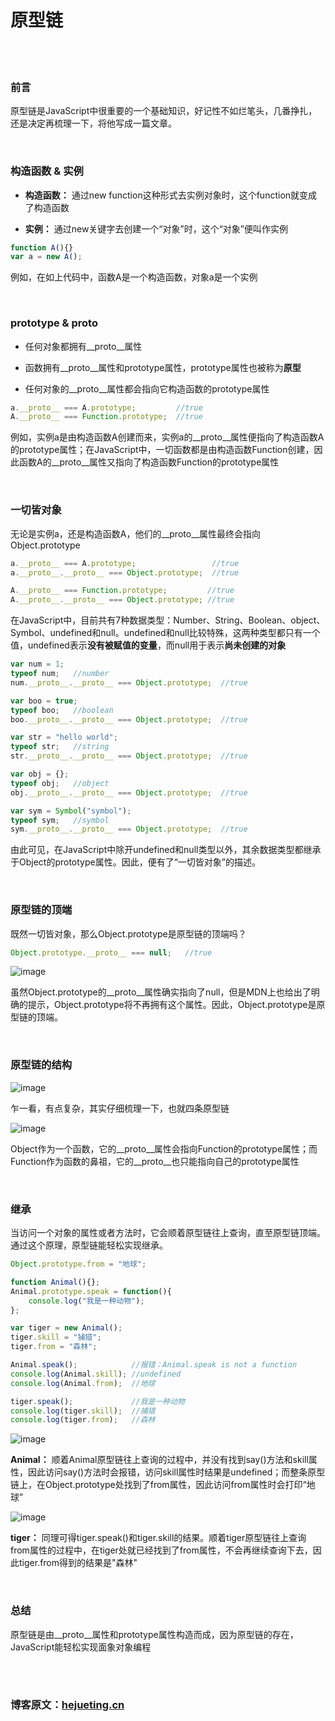 # 原型链
</br>
</br>



### 前言

原型链是JavaScript中很重要的一个基础知识，好记性不如烂笔头，几番挣扎，还是决定再梳理一下，将他写成一篇文章。

</br>







### 构造函数 & 实例

- **构造函数：** 通过new function这种形式去实例对象时，这个function就变成了构造函数

- **实例：** 通过new关键字去创建一个“对象”时，这个“对象”便叫作实例

```javascript
function A(){}
var a = new A();
```

例如，在如上代码中，函数A是一个构造函数，对象a是一个实例


</br>







### prototype & __proto__

- 任何对象都拥有__proto__属性

- 函数拥有__proto__属性和prototype属性，prototype属性也被称为**原型**

- 任何对象的__proto__属性都会指向它构造函数的prototype属性

```javascript
a.__proto__ === A.prototype;         //true
A.__proto__ === Function.prototype;  //true
```

例如，实例a是由构造函数A创建而来，实例a的__proto__属性便指向了构造函数A的prototype属性；在JavaScript中，一切函数都是由构造函数Function创建，因此函数A的__proto__属性又指向了构造函数Function的prototype属性


</br>







### 一切皆对象

无论是实例a，还是构造函数A，他们的__proto__属性最终会指向Object.prototype

```javascript
a.__proto__ === A.prototype;                 //true
a.__proto__.__proto__ === Object.prototype;  //true

A.__proto__ === Function.prototype;         //true
A.__proto__.__proto__ === Object.prototype; //true
```

在JavaScript中，目前共有7种数据类型：Number、String、Boolean、object、Symbol、undefined和null。undefined和null比较特殊，这两种类型都只有一个值，undefined表示**没有被赋值的变量**，而null用于表示**尚未创建的对象**

```javascript
var num = 1;
typeof num;   //number
num.__proto__.__proto__ === Object.prototype;  //true

var boo = true;
typeof boo;   //boolean
boo.__proto__.__proto__ === Object.prototype;  //true

var str = "hello world";
typeof str;   //string
str.__proto__.__proto__ === Object.prototype;  //true

var obj = {};
typeof obj;   //object
obj.__proto__.__proto__ === Object.prototype;  //true

var sym = Symbol("symbol");
typeof sym;   //symbol
sym.__proto__.__proto__ === Object.prototype;  //true
```
由此可见，在JavaScript中除开undefined和null类型以外，其余数据类型都继承于Object的prototype属性。因此，便有了“一切皆对象”的描述。


</br>








### 原型链的顶端

既然一切皆对象，那么Object.prototype是原型链的顶端吗？

```javascript
Object.prototype.__proto__ === null;   //true
```

![image](http://qiniu.hejueting.cn/github/javascript/prototype/prototypeTop.png)

虽然Object.prototype的__proto__属性确实指向了null，但是MDN上也给出了明确的提示，Object.prototype将不再拥有这个属性。因此，Object.prototype是原型链的顶端。


</br>







### 原型链的结构

![image](http://qiniu.hejueting.cn/github/javascript/prototype/structure.png)

乍一看，有点复杂，其实仔细梳理一下，也就四条原型链

![image](http://qiniu.hejueting.cn/github/javascript/prototype/chain.png)

Object作为一个函数，它的__proto__属性会指向Function的prototype属性；而Function作为函数的鼻祖，它的__proto__也只能指向自己的prototype属性


</br>






### 继承

当访问一个对象的属性或者方法时，它会顺着原型链往上查询，直至原型链顶端。通过这个原理，原型链能轻松实现继承。

```javascript
Object.prototype.from = "地球";

function Animal(){};
Animal.prototype.speak = function(){
    console.log("我是一种动物");
};

var tiger = new Animal();
tiger.skill = "捕猎";
tiger.from = "森林";

Animal.speak();            //报错：Animal.speak is not a function
console.log(Animal.skill); //undefined
console.log(Animal.from);  //地球

tiger.speak();             //我是一种动物
console.log(tiger.skill);  //捕猎
console.log(tiger.from);   //森林
```

![image](http://qiniu.hejueting.cn/github/javascript/prototype/example_1.png)

**Animal：** 顺着Animal原型链往上查询的过程中，并没有找到say()方法和skill属性，因此访问say()方法时会报错，访问skill属性时结果是undefined；而整条原型链上，在Object.prototype处找到了from属性，因此访问from属性时会打印“地球”


![image](http://qiniu.hejueting.cn/github/javascript/prototype/example_2.png)

**tiger：** 同理可得tiger.speak()和tiger.skill的结果。顺着tiger原型链往上查询from属性的过程中，在tiger处就已经找到了from属性，不会再继续查询下去，因此tiger.from得到的结果是"森林"


</br>





### 总结

原型链是由__proto__属性和prototype属性构造而成，因为原型链的存在，JavaScript能轻松实现面象对象编程



</br>
</br>

### 博客原文：[hejueting.cn](www.hejueting.cn)


</br>
